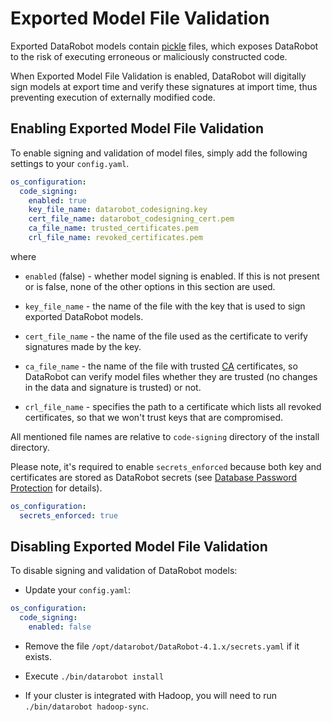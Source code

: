 # Exported Model File Validation

Exported DataRobot models contain [pickle] files, which exposes DataRobot to
the risk of executing erroneous or maliciously constructed code.

[pickle]: https://docs.python.org/2/library/pickle.html

When Exported Model File Validation is enabled, DataRobot will digitally sign
models at export time and verify these signatures at import time, thus
preventing execution of externally modified code.

## Enabling Exported Model File Validation

To enable signing and validation of model files, simply add the following
settings to your `config.yaml`.

```yaml
os_configuration:
  code_signing:
    enabled: true
    key_file_name: datarobot_codesigning.key
    cert_file_name: datarobot_codesigning_cert.pem
    ca_file_name: trusted_certificates.pem
    crl_file_name: revoked_certificates.pem
```

where

* `enabled` (false) - whether model signing is enabled. If this is not present
   or is false, none of the other options in this section are used.

* `key_file_name` - the name of the file with the key that is used to sign
  exported DataRobot models.

* `cert_file_name` - the name of the file used as the certificate to verify
  signatures made by the key.

* `ca_file_name` - the name of the file with trusted [CA] certificates, so
  DataRobot can verify model files whether they are trusted (no changes
  in the data and signature is trusted) or not.

  [CA]: https://en.wikipedia.org/wiki/Certificate_authority

* `crl_file_name` - specifies the path to a certificate which lists all revoked
  certificates, so that we won't trust keys that are compromised.

All mentioned file names are relative to `code-signing` directory of the
install directory.

Please note, it's required to enable `secrets_enforced` because both key and
certificates are stored as DataRobot secrets (see [Database Password Protection]
for details).

[Database Password Protection]: database-passwords.html

```yaml
os_configuration:
  secrets_enforced: true
```

## Disabling Exported Model File Validation

To disable signing and validation of DataRobot models:

* Update your `config.yaml`:

```yaml
os_configuration:
  code_signing:
    enabled: false
```

* Remove the file `/opt/datarobot/DataRobot-4.1.x/secrets.yaml` if it exists.

* Execute `./bin/datarobot install`

* If your cluster is integrated with Hadoop, you will need to run
  `./bin/datarobot hadoop-sync`.
